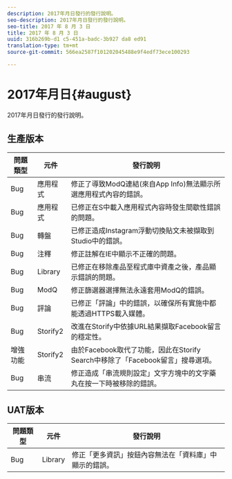 ```yaml
---
description: 2017年月日發行的發行說明。
seo-description: 2017年月日發行的發行說明。
seo-title: 2017 年 8 月 3 日
title: 2017 年 8 月 3 日
uuid: 316b269b-d1 c5-451a-badc-3b927 da8 ed91
translation-type: tm+mt
source-git-commit: 566ea2587f101202045488e9f4edf73ece100293

---
```



# 2017年月日{#august}

2017年月日發行的發行說明。

## 生產版本

| **問題類型** | **元件** | **發行說明** |
|---|---|---|
| Bug | 應用程式 | 修正了導致ModQ連結(來自App Info)無法顯示所選應用程式內容的錯誤。 |
| Bug | 應用程式 | 已修正在S中載入應用程式內容時發生間歇性錯誤的問題。 |
| Bug | 轉盤 | 已修正造成Instagram浮動切換貼文未被擷取到Studio中的錯誤。 |
| Bug | 注釋 | 修正註解在IE中顯示不正確的問題。 |
| Bug | Library | 已修正在移除產品至程式庫中資產之後，產品顯示錯誤的問題。 |
| Bug | ModQ | 修正篩選器選擇無法永遠套用ModQ的錯誤。 |
| Bug | 評論 | 已修正「評論」中的錯誤，以確保所有實施中都能透過HTTPS載入媒體。 |
| Bug | Storify2 | 改進在Storify中依據URL結果擷取Facebook留言的穩定性。 |
| 增強功能 | Storify2 | 由於Facebook取代了功能，因此在Storify Search中移除了「Facebook留言」搜尋選項。 |
| Bug | 串流 | 修正造成「串流規則設定」文字方塊中的文字藥丸在按一下時被移除的錯誤。 |

## UAT版本

| **問題類型** | **元件** | **發行說明** |
|---|---|---|
| Bug | Library | 修正「更多資訊」按鈕內容無法在「資料庫」中顯示的錯誤。 |

